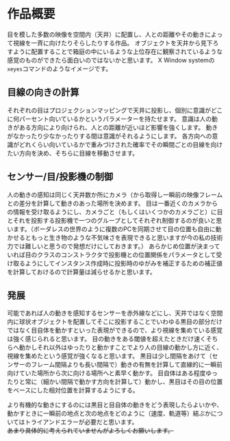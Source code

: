 # 作品概要
目を模した多数の映像を空間内（天井）に配置し、人との距離やその動きによって視線を一斉に向けたりそらしたりする作品。
オブジェクトを天井から見下ろすように配置することで箱庭の中にいるような上位存在に観察されているような感覚のものができたら面白いのではないかと思います。
X Window systemの`xeyes`コマンドのようなイメージです。

## 目線の向きの計算
それぞれの目はプロジェクションマッピングで天井に投影し、個別に意識がどこに何パーセント向いているかというパラメーターを持たせます。
意識は人の動きがある方向により向けられ、人との距離が近いほど影響を強くします。
動きがなかったり少なかったりする間は意識がそれるようにします。
各方向への意識がどれくらい向いているかで重みづけされた確率でその瞬間ごとの目線を向けたい方向を決め、そちらに目線を移動させます。

## センサー/目/投影機の制御
人の動きの感知は同じく天井数か所にカメラ（から取得し一瞬前の映像フレームとの差分を計算して動きのあった場所を決めます。
目は一番近くのカメラからの情報を受け取るようにし、カメラごと（もしくはいくつかのカメラごと）に目とそれを投影する投影機で一つのグループとしてそれぞれ制御するのが良いと思います。（ボーダレスの世界のように複数のPCを同期させて目の位置も自由に動かせるともっと生き物のような不気味さを表現できると思いますが今の私の技術力では難しいと思うので発想だけにしておきます。）
あらかじめ位置が決まっていれば目のクラスのコンストラクタで投影機との位置関係をパラメータとして受け取るようにしてインスタンス作成時に投影時のゆがみを補正するための補正値を計算しておけるので計算量は減らせるかと思います。

## 発展
可能であれば人の動きを感知するセンサーを赤外線などにし、天井ではなく空間内に球状オブジェクトを配置してそこに投影することでいわゆる黒目の部分だけではなく目自体を動かすといった表現ができるので、より視線を集めている感覚は強く感じられると思います。
目の動きをある閾値を超えたときだけ速くそちらへ動かしそれ以外はゆったりと動かすことでより人の目線の動かし方に近く、視線を集めたという感覚が強くなると思います。
黒目は少し間隔をあけて（センサーのフレーム間隔よりも長い間隔で）動きの有無を計算して直線的に一瞬前向けていた場所から次に向ける場所へと素早く動かす。
目自体はある程度ゆったりと常に（細かい間隔で動かす方向を計算して）動かし、黒目はその目の位置をベースにした相対位置を計算するようにする。


より有機的な動きにするのには黒目と目自体の動きをどう表現したらよいかや、動かすときに一瞬前の地点と次の地点をどのように（速度、軌道等）結ぶかについてはトライアンドエラーが必要だと思います。  
~~あまり具体的に考えられていませんがよろしくお願いします。~~
